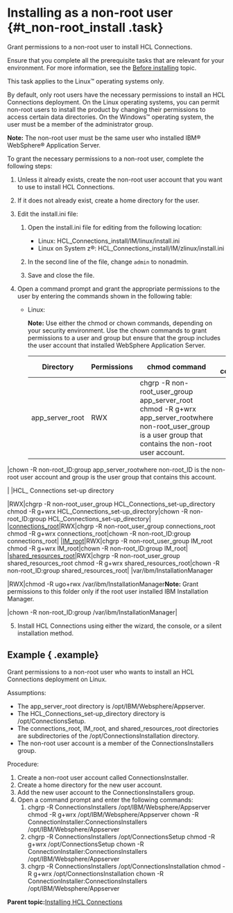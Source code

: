 # Installing as a non-root user {#t_non-root_install .task}

Grant permissions to a non-root user to install HCL Connections.

Ensure that you complete all the prerequisite tasks that are relevant for your environment. For more information, see the [Before installing](r_before_installing.md) topic.

This task applies to the Linux™ operating systems only.

By default, only root users have the necessary permissions to install an HCL Connections deployment. On the Linux operating systems, you can permit non-root users to install the product by changing their permissions to access certain data directories. On the Windows™ operating system, the user must be a member of the administrator group.

**Note:** The non-root user must be the same user who installed IBM® WebSphere® Application Server.

To grant the necessary permissions to a non-root user, complete the following steps:

1.  Unless it already exists, create the non-root user account that you want to use to install HCL Connections.

2.  If it does not already exist, create a home directory for the user.

3.  Edit the install.ini file:

    1.  Open the install.ini file for editing from the following location:

        -   Linux: HCL\_Connections\_install/IM/linux/install.ini
        -   Linux on System z®: HCL\_Connections\_install/IM/zlinux/install.ini
    2.  In the second line of the file, change `admin` to nonadmin.

    3.  Save and close the file.

4.  Open a command prompt and grant the appropriate permissions to the user by entering the commands shown in the following table:

    -   Linux:

        **Note:** Use either the chmod or chown commands, depending on your security environment. Use the chown commands to grant permissions to a user and group but ensure that the group includes the user account that installed WebSphere Application Server.

        |Directory|Permissions|chmod command|chown command|
        |---------|-----------|-------------|-------------|
        |app\_server\_root|RWX|chgrp -R non-root\_user\_group app\_server\_root chmod -R g+wrx app\_server\_rootwhere non-root\_user\_group is a user group that contains the non-root user account.

|chown -R non-root\_ID:group app\_server\_rootwhere non-root\_ID is the non-root user account and group is the user group that contains this account.

|
        |HCL\_ Connections set-up directory

|RWX|chgrp -R non-root\_user\_group HCL\_Connections\_set-up\_directory chmod -R g+wrx HCL\_Connections\_set-up\_directory|chown -R non-root\_ID:group HCL\_Connections\_set-up\_directory|
        |[connections\_root](../plan/i_ovr_r_directory_conventions.md)|RWX|chgrp -R non-root\_user\_group connections\_root chmod -R g+wrx connections\_root|chown -R non-root\_ID:group connections\_root|
        |[IM\_root](../plan/i_ovr_r_directory_conventions.md)|RWX|chgrp -R non-root\_user\_group IM\_root chmod -R g+wrx IM\_root|chown -R non-root\_ID:group IM\_root|
        |[shared\_resources\_root](../plan/i_ovr_r_directory_conventions.md)|RWX|chgrp -R non-root\_user\_group shared\_resources\_root chmod -R g+wrx shared\_resources\_root|chown -R non-root\_ID:group shared\_resources\_root|
        |var/ibm/InstallationManager

|RWX|chmod -R ugo+rwx /var/ibm/InstallationManager**Note:** Grant permissions to this folder only if the root user installed IBM Installation Manager.

|chown -R non-root\_ID:group /var/ibm/InstallationManager|

5.  Install HCL Connections using either the wizard, the console, or a silent installation method.


## Example { .example}

Grant permissions to a non-root user who wants to install an HCL Connections deployment on Linux.

Assumptions:

-   The app\_server\_root directory is /opt/IBM/Websphere/Appserver.
-   The HCL\_Connections\_set-up\_directory directory is /opt/ConnectionsSetup.
-   The connections\_root, IM\_root, and shared\_resources\_root directories are subdirectories of the /opt/ConnectionsInstallation directory.
-   The non-root user account is a member of the ConnectionsInstallers group.

Procedure:

1.  Create a non-root user account called ConnectionsInstaller.
2.  Create a home directory for the new user account.
3.  Add the new user account to the ConnectionsInstallers group.
4.  Open a command prompt and enter the following commands:
    1.  chgrp -R ConnectionsInstallers /opt/IBM/Websphere/Appserver chmod -R g+wrx /opt/IBM/Websphere/Appserver chown -R ConnectionInstaller:ConnectionsInstallers /opt/IBM/Websphere/Appserver
    2.  chgrp -R ConnectionsInstallers /opt/ConnectionsSetup chmod -R g+wrx /opt/ConnectionsSetup chown -R ConnectionInstaller:ConnectionsInstallers /opt/IBM/Websphere/Appserver
    3.  chgrp -R ConnectionsInstallers /opt/ConnectionsInstallation chmod -R g+wrx /opt/ConnectionsInstallation chown -R ConnectionInstaller:ConnectionsInstallers /opt/IBM/Websphere/Appserver

**Parent topic:**[Installing HCL Connections](../install/c_installing_overview.md)

